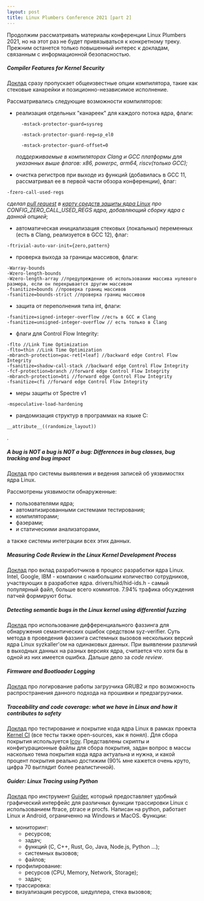 ```yaml
---
layout: post
title: Linux Plumbers Conference 2021 [part 2]
---
```

Продолжим рассматривать материалы конференции Linux Plumbers 2021, но на этот раз не будет привязываться к конкретному треку. Прежним останется только повышенный интерес к докладам, связанным с информационной безопасностью.   

##### Compiler Features for Kernel Security

[Доклад](https://linuxplumbersconf.org/event/11/contributions/1026/) сразу пропускает общеизвестные опции компилятора, такие как стековые канарейки и позиционно-независимое исполнение. 

Рассматривались следующие возможности компиляторов:

- реализация отдельных "канареек" для каждого потока ядра, флаги:
  
  ``  -mstack-protector-guard=sysreg``
  
  ``  -mstack-protector-guard-reg=sp_el0``
  
  ``  -mstack-protector-guard-offset=0``
    
  *поддерживаемые в компиляторах Clang и GCC платформы для указанных выше флагов: x86, powerpc, arm64, riscv(только GCC);*

- очистка регистров при выходе из функций (добавилась в GCC 11, рассматривал ее в первой части обзора конференции), флаг:

``
-fzero-call-used-regs
``

*сделал [pull request](https://github.com/a13xp0p0v/linux-kernel-defence-map/pull/4) в [карту средств защиты ядра Linux](https://github.com/a13xp0p0v/linux-kernel-defence-map) про CONFIG_ZERO_CALL_USED_REGS ядра, добавляющий сборку ядра с данной опцией*;

- автоматическая инициализация стековых (локальных) переменных (есть в Clang, реализуется в GCC 12), флаг:

```
-ftrivial-auto-var-init={zero,pattern}
```

- проверка выхода за границы массивов, флаги:

```
-Warray-bounds
-Wzero-length-bounds
-Wzero-length-array //предупреждение об использовании массива нулевого размера, если он перекрывается другим массивом
-fsanitize=bounds //проверка границ массивов
-fsanitize=bounds-strict //проверка границ массивов
```

- защита от переполнения типа int, флаги:

```
-fsanitize=signed-integer-overflow //есть в GCC и Clang
-fsanitize=unsigned-integer-overflow // есть только в Clang
```

- флаги для Control Flow Integrity:

```
-flto //Link Time Optimization
-flto=thin //Link Time Optimization
-mbranch-protection=pac-ret[+leaf] //backward edge Control Flow Integrity
-fsanitize=shadow-call-stack //backward edge Control Flow Integrity
-fcf-protection=branch //forward edge Control Flow Integrity
-mbranch-protection=bti //forward edge Control Flow Integrity
-fsanitize=cfi //forward edge Control Flow Integrity
```

- меры защиты от Spectre v1

```
-mspeculative-load-hardening 
```

- рандомизация структур в программах на языке C: 

```
__attribute__((randomize_layout))
```

.

##### A bug is NOT a bug is NOT a bug: Differences in bug classes, bug tracking and bug impact

[Доклад](https://linuxplumbersconf.org/event/11/contributions/1080/) про системы выявления и  ведения записей об уязвимостях ядра Linux.

Рассмотрены уязвимости обнаруженные:

-  пользователями ядра;
- автоматизированными системами тестирования;
- компиляторами;
- фазерами;
- и статическими анализаторами,

а также системы интеграции всех этих данных.

##### Measuring Code Review in the Linux Kernel Development Process

[Доклад](https://linuxplumbersconf.org/event/11/contributions/905/) про вклад разработчиков в процесс разработки ядра Linux. Intel, Google, IBM - компании с наибольшим количество сотрудников, участвующих в разработке ядра. drivers/hid/hid-ids.h - самый популярный файл, больше всего коммитов. 7.94% трафика обсуждения патчей формируют боты.

##### Detecting semantic bugs in the Linux kernel using differential fuzzing

[Доклад](https://linuxplumbersconf.org/event/11/contributions/1033/) про использование дифференциального фаззинга для обнаружения семантических ошибок средством syz-verifier. Суть метода в проведения фаззинга системных вызовов нескольких версий ядра Linux syzkaller'ом на одинаковых данных. При выявлении различий в выходных данных на разных версиях ядра, считается что хотя бы в одной из них имеется ошибка. Дальше дело за *code review*.

##### Firmware and Bootloader Logging

[Доклад](https://linuxplumbersconf.org/event/11/contributions/1119/) про логирование работы загрузчика GRUB2 и про возможность распространения данного подхода на прошивки и предзагрузчики.

##### Traceability and code coverage: what we have in Linux and how it contributes to safety

[Доклад](https://linuxplumbersconf.org/event/11/contributions/1075/) про тестирование и покрытие кода ядра Linux в рамках проекта [Kernel CI](https://kernelci.org/) (все тесты также open-sources, как я понял). Для сбора покрытия используется [lcov](https://github.com/linux-test-project/lcov). Представлены скрипты и конфигурационные файлы для сбора покрытия, задан вопрос в массы насколько тема покрытия кода ядра актуальна и нужна, и какой процент покрытия реально достижим (90% мне кажется очень круто, цифра 70 выглядит более реалистичной).

##### Guider: Linux Tracing using Python

[Доклад](https://linuxplumbersconf.org/event/11/contributions/914/) про инструмент [Guider](https://github.com/iipeace/guider), который предоставляет удобный графический интерфейс для различных функции трассировки Linux с использованием ftrace, ptrace и procfs. Написан на python, работает Linux и Android, ограниченно на Windows и MacOS. Функции:

- мониторинг:
  - ресурсов;
  - задач;
  - функций (C, C++, Rust, Go, Java, Node.js, Python ...);
  - системных вызовов;
  - файлов;
- профилирование:
  - ресурсов (CPU, Memory, Network, Storage);
  - задач;
- трассировка:
- визуализация ресурсов, шедуллера, стека вызовов;



 

